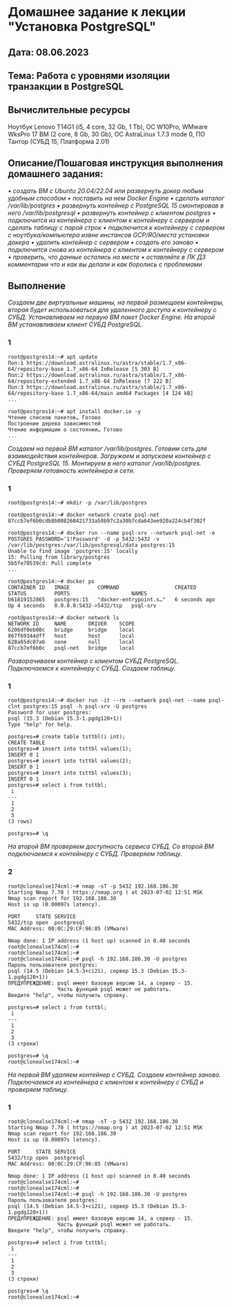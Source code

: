 # Домашнее задание к лекции "Установка PostgreSQL"
## Дата: 08.06.2023
## Тема: Работа с уровнями изоляции транзакции в PostgreSQL
## Вычислительные ресурсы
Ноутбук Lenovo T14G1 (i5, 4 core, 32 Gb, 1 Tb), ОС W10Pro, WMware WksPro 17
ВМ (2 core, 8 Gb, 30 Gb), ОС AstraLinux 1.7.3 mode 0, ПО Тантор (СУБД 15, Платформа 2.01)
## Описание/Пошаговая инструкция выполнения домашнего задания:
_• создать ВМ с Ubuntu 20.04/22.04 или развернуть докер любым удобным способом
• поставить на нем Docker Engine
• сделать каталог /var/lib/postgres
• развернуть контейнер с PostgreSQL 15 смонтировав в него /var/lib/postgresql
• развернуть контейнер с клиентом postgres
• подключится из контейнера с клиентом к контейнеру с сервером и сделать таблицу с парой строк
• подключится к контейнеру с сервером с ноутбука/компьютера извне инстансов GCP/ЯО/места установки докера
• удалить контейнер с сервером
• создать его заново
• подключится снова из контейнера с клиентом к контейнеру с сервером
• проверить, что данные остались на месте
• оставляйте в ЛК ДЗ комментарии что и как вы делали и как боролись с проблемами_

## Выполнение
_Создаем две виртуальные машины, на первой размещаем контейнеры, вторая будет использоваться для удаленного доступа к контейнеру с СУБД. Устанавливаем на первую ВМ пакет Docker Engine. На второй ВМ устанавливаем клиент СУБД PostgreSQL._
### 1
```
root@postgres14:~# apt update
Пол:1 https://download.astralinux.ru/astra/stable/1.7_x86-64/repository-base 1.7_x86-64 InRelease [5 303 B]
Пол:2 https://download.astralinux.ru/astra/stable/1.7_x86-64/repository-extended 1.7_x86-64 InRelease [7 222 B]
Пол:3 https://download.astralinux.ru/astra/stable/1.7_x86-64/repository-base 1.7_x86-64/main amd64 Packages [4 124 kB]
...

root@postgres14:~# apt install docker.io -y
Чтение списков пакетов… Готово
Построение дерева зависимостей
Чтение информации о состоянии… Готово
...
```
_Создаем на первой ВМ каталог /var/lib/postgres. Готовим сеть для взаимодействия контейнеров. Загружаем и запускаем контейнер с СУБД PostgreSQL 15. Монтируем в него каталог /var/lib/postgres. Проверяем готовность контейнера и сети._

### 1
```
root@postgres14:~# mkdir -p /var/lib/postgres

root@postgres14:~# docker network create psql-net
87ccb7ef6b0cdb8b008260421733a50b97c2a30b7cda643ee920a224cb4f302f

root@postgres14:~# docker run --name psql-srv --network psql-net -e POSTGRES_PASSWORD='1!Password' -d -p 5432:5432 -v /var/lib/postgres:/var/lib/postgresql/data postgres:15
Unable to find image 'postgres:15' locally
15: Pulling from library/postgres
5b5fe70539cd: Pull complete
...

root@postgres14:~# docker ps
CONTAINER ID   IMAGE         COMMAND                  CREATED         STATUS         PORTS                    NAMES
b61819152865   postgres:15   "docker-entrypoint.s…"   6 seconds ago   Up 4 seconds   0.0.0.0:5432->5432/tcp   psql-srv

root@postgres14:~# docker network ls
NETWORK ID     NAME       DRIVER    SCOPE
6206df0eb08c   bridge     bridge    local
867f69344dff   host       host      local
628a65dc07a6   none       null      local
87ccb7ef6b0c   psql-net   bridge    local
```
_Разворачиваем контейнер с клиентом СУБД PostgreSQL. Подключаемся к контейнеру с СУБД. Создаем таблицу._

### 1
```
root@postgres14:~# docker run -it --rm --network psql-net --name psql-clnt postgres:15 psql -h psql-srv -U postgres
Password for user postgres:
psql (15.3 (Debian 15.3-1.pgdg120+1))
Type "help" for help.

postgres=# create table tsttbl(i int);
CREATE TABLE
postgres=# insert into tsttbl values(1);
INSERT 0 1
postgres=# insert into tsttbl values(2);
INSERT 0 1
postgres=# insert into tsttbl values(3);
INSERT 0 1
postgres=# select i from tsttbl;
 i
---
 1
 2
 3
(3 rows)

postgres=# \q
```
_На второй ВМ проверяем доступность сервиса СУБД. Со второй ВМ подключаемся к контейнеру с СУБД. Проверяем таблицу._
### 2

```
root@clonealse174cml:~# nmap -sT -p 5432 192.168.186.30
Starting Nmap 7.70 ( https://nmap.org ) at 2023-07-02 12:51 MSK
Nmap scan report for 192.168.186.30
Host is up (0.00097s latency).

PORT     STATE SERVICE
5432/tcp open  postgresql
MAC Address: 00:0C:29:CF:96:85 (VMware)

Nmap done: 1 IP address (1 host up) scanned in 0.40 seconds
root@clonealse174cml:~#
root@clonealse174cml:~#
root@clonealse174cml:~# psql -h 192.168.186.30 -U postgres
Пароль пользователя postgres:
psql (14.5 (Debian 14.5-3+ci21), сервер 15.3 (Debian 15.3-1.pgdg120+1))
ПРЕДУПРЕЖДЕНИЕ: psql имеет базовую версию 14, а сервер - 15.
                Часть функций psql может не работать.
Введите "help", чтобы получить справку.

postgres=# select i from tsttbl;
 i
---
 1
 2
 3
(3 строки)

postgres=# \q
root@clonealse174cml:~#
```
_На первой ВМ удаляем контейнер с СУБД. Создаем контейнер заново. Подключаемся из контейнера с клиентом к контейнеру с СУБД и проверяем таблицу._

### 1  
```
root@clonealse174cml:~# nmap -sT -p 5432 192.168.186.30
Starting Nmap 7.70 ( https://nmap.org ) at 2023-07-02 12:51 MSK
Nmap scan report for 192.168.186.30
Host is up (0.00097s latency).

PORT     STATE SERVICE
5432/tcp open  postgresql
MAC Address: 00:0C:29:CF:96:85 (VMware)

Nmap done: 1 IP address (1 host up) scanned in 0.40 seconds
root@clonealse174cml:~#
root@clonealse174cml:~#
root@clonealse174cml:~# psql -h 192.168.186.30 -U postgres
Пароль пользователя postgres:
psql (14.5 (Debian 14.5-3+ci21), сервер 15.3 (Debian 15.3-1.pgdg120+1))
ПРЕДУПРЕЖДЕНИЕ: psql имеет базовую версию 14, а сервер - 15.
                Часть функций psql может не работать.
Введите "help", чтобы получить справку.

postgres=# select i from tsttbl;
 i
---
 1
 2
 3
(3 строки)

postgres=# \q
root@clonealse174cml:~#
```